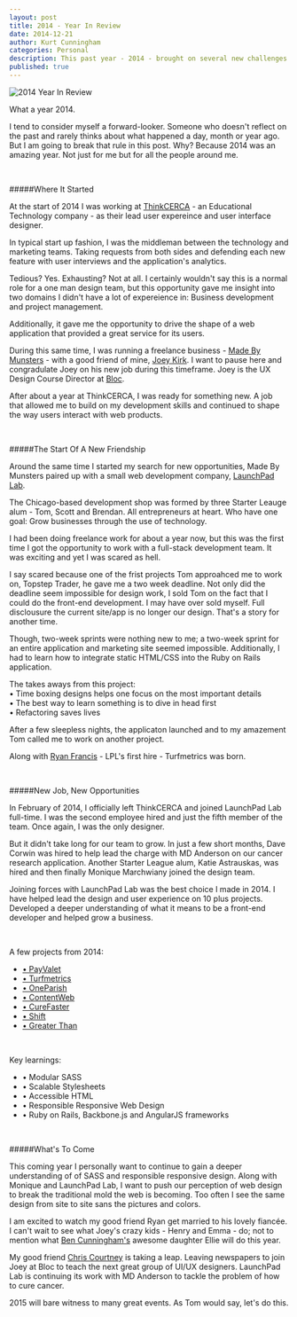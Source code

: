 ```yaml
---
layout: post
title: 2014 - Year In Review
date: 2014-12-21
author: Kurt Cunningham
categories: Personal
description: This past year - 2014 - brought on several new challenges. I saw myself leave one company, help grow another and picked up some new skills along the way. It was frustrating and exciting all at the same time. Here's why. 
published: true
---
```


<img src="http://cl.ly/Z4Ja/2014-year-in-review-img.jpg" class="post-img" alt="2014 Year In Review">

What a year 2014. 

I tend to consider myself a forward-looker. Someone who doesn't reflect on the past and rarely thinks about what happened a day, month or year ago. But I am going to break that rule in this post. Why? Because 2014 was an amazing year. Not just for me but for all the people around me.

<br>

#####Where It Started

At the start of 2014 I was working at <a href="http://thinkcerca.com" class="blue-link" target="_blank">ThinkCERCA</a> - an Educational Technology company - as their lead user expereince and user interface designer.

In typical start up fashion, I was the middleman between the technology and marketing teams. Taking requests from both sides and defending each new feature with user interviews and the application's analytics. 

Tedious? Yes. Exhausting? Not at all. I certainly wouldn't say this is a normal role for a one man design team, but this opportunity gave me insight into two domains I didn't have a lot of expereience in: Business development and project management.

Additionally, it gave me the opportunity to drive the shape of a web application that provided a great service for its users.

During this same time, I was running a freelance business - <a href="http://madebymunsters.com" class="blue-link" target="_blank">Made By Munsters</a> - with a good friend of mine, <a href="https://twitter.com/joeykirk" class="blue-link" target="_blank">Joey Kirk</a>. I want to pause here and congradulate Joey on his new job during this timeframe. Joey is the UX Design Course Director at <a href="http://bloc.io" class="blue-link" target="_blank">Bloc</a>.

After about a year at ThinkCERCA, I was ready for something new. A job that allowed me to build on my development skills and continued to shape the way users interact with web products. 

<br>

#####The Start Of A New Friendship

Around the same time I started my search for new opportunities, Made By Munsters paired up with a small web development company, <a href="http://launchpadlab.com" class="blue-link" target="_blank">LaunchPad Lab</a>.

The Chicago-based development shop was formed by three Starter Leauge alum - Tom, Scott and Brendan. All entrepreneurs at heart. Who have one goal: Grow businesses through the use of technology.

I had been doing freelance work for about a year now, but this was the first time I got the opportunity to work with a full-stack development team. It was exciting and yet I was scared as hell.

I say scared because one of the frist projects Tom approahced me to work on, Topstep Trader, he gave me a two week deadline. Not only did the deadline seem impossible for design work, I sold Tom on the fact that I could do the front-end development. I may have over sold myself. Full disclousure the current site/app is no longer our design. That's a story for another time.

Though, two-week sprints were nothing new to me; a two-week sprint for an entire application and marketing site seemed impossible. Additionally, I had to learn how to integrate static HTML/CSS into the Ruby on Rails application.

The takes aways from this project:  
  • Time boxing designs helps one focus on the most important details  
  • The best way to learn something is to dive in head first  
  • Refactoring saves lives

After a few sleepless nights, the applicaton launched and to my amazement Tom called me to work on another project.

Along with <a href="https://twitter.com/ryan_p_francis" class="blue-link" target="_blank">Ryan Francis</a> - LPL's first hire - Turfmetrics was born.

<br>

#####New Job, New Opportunities

In February of 2014, I officially left ThinkCERCA and joined LaunchPad Lab full-time. I was the second employee hired and just the fifth member of the team. Once again, I was the only designer.

But it didn't take long for our team to grow. In just a few short months, Dave Corwin was hired to help lead the charge with MD Anderson on our cancer research application. Another Starter League alum, Katie Astrauskas, was hired and then finally Monique Marchwiany joined the design team.

Joining forces with LaunchPad Lab was the best choice I made in 2014. I have helped lead the design and user experience on 10 plus projects. Developed a deeper understanding of what it means to be a front-end developer and helped grow a business.

<br>

A few projects from 2014:<br>
<ul>
	<li><a href="http://payvalet.io" class="blue-link" targer="_blank">• PayValet</a></li>
	<li><a href="http://turfmetrics.com" class="blue-link" targer="_blank">• Turfmetrics</a></li>
	<li><a href="http://OneParish.com" class="blue-link" targer="_blank">• OneParish</a></li>
	<li><a href="http://ContentWeb.com" class="blue-link" targer="_blank">• ContentWeb</a></li>
	<li><a href="http://Curefaster.com" class="blue-link" targer="_blank">• CureFaster</a></li>
	<li><a href="http://shiftwomen.com" class="blue-link" targer="_blank">• Shift</a></li>
	<li><a href="http://drinkgt.com" class="blue-link" targer="_blank">• Greater Than</a></li>
</ul> 

<br>

Key learnings:
<ul>
	<li>• Modular SASS</li>
	<li>• Scalable Stylesheets</li>
	<li>• Accessible HTML</li>
	<li>• Responsible Responsive Web Design</li>
	<li>• Ruby on Rails, Backbone.js and AngularJS frameworks</li>
</ul>

<br>

#####What's To Come

This coming year I personally want to continue to gain a deeper understanding of of SASS and responsible responsive design. Along with Monique and LaunchPad Lab, I want to push our perception of web design to break the traditional mold the web is becoming. Too often I see the same design from site to site sans the pictures and colors.

I am excited to watch my good friend Ryan get married to his lovely fiancée. I can't wait to see what Joey's crazy kids - Henry and Emma - do; not to mention what <a href="https://twitter.com/bacunnin" class="blue-link" target="_blank">Ben Cunningham's</a> awesome daughter Ellie will do this year.

My good friend <a href="https://twitter.com/designhawg" class="blue-link" target="_blank">Chris Courtney</a> is taking a leap. Leaving newspapers to join Joey at Bloc to teach the next great group of UI/UX designers. LaunchPad Lab is continuing its work with MD Anderson to tackle the problem of how to cure cancer.

2015 will bare witness to many great events. As Tom would say, let's do this.